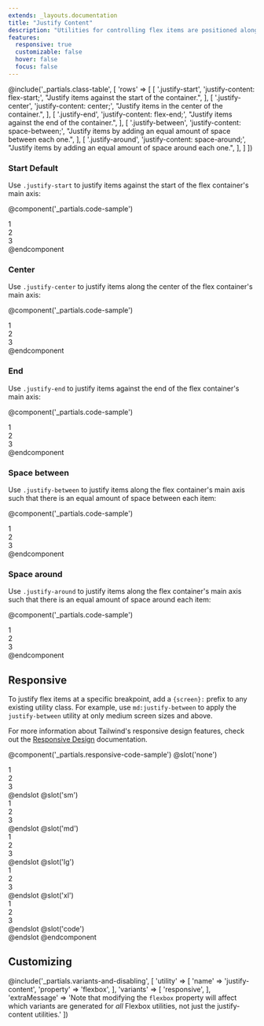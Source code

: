```yaml
---
extends: _layouts.documentation
title: "Justify Content"
description: "Utilities for controlling flex items are positioned along a container's main axis."
features:
  responsive: true
  customizable: false
  hover: false
  focus: false
---
```


@include('_partials.class-table', [
  'rows' => [
    [
      '.justify-start',
      'justify-content: flex-start;',
      "Justify items against the start of the container.",
    ],
    [
      '.justify-center',
      'justify-content: center;',
      "Justify items in the center of the container.",
    ],
    [
      '.justify-end',
      'justify-content: flex-end;',
      "Justify items against the end of the container.",
    ],
    [
      '.justify-between',
      'justify-content: space-between;',
      "Justify items by adding an equal amount of space between each one.",
    ],
    [
      '.justify-around',
      'justify-content: space-around;',
      "Justify items by adding an equal amount of space around each one.",
    ],
  ]
])

### Start <span class="ml-2 font-semibold text-grey-dark text-sm uppercase tracking-wide">Default</span>

Use `.justify-start` to justify items against the start of the flex container's main axis:

@component('_partials.code-sample')
<div class="flex justify-start bg-grey-lighter">
  <div class="text-grey-darker text-center bg-grey-light px-4 py-2 m-2">1</div>
  <div class="text-grey-darker text-center bg-grey-light px-4 py-2 m-2">2</div>
  <div class="text-grey-darker text-center bg-grey-light px-4 py-2 m-2">3</div>
</div>
@endcomponent

### Center

Use `.justify-center` to justify items along the center of the flex container's main axis:

@component('_partials.code-sample')
<div class="flex justify-center bg-grey-lighter">
  <div class="text-grey-darker text-center bg-grey-light px-4 py-2 m-2">1</div>
  <div class="text-grey-darker text-center bg-grey-light px-4 py-2 m-2">2</div>
  <div class="text-grey-darker text-center bg-grey-light px-4 py-2 m-2">3</div>
</div>
@endcomponent

### End

Use `.justify-end` to justify items against the end of the flex container's main axis:

@component('_partials.code-sample')
<div class="flex justify-end bg-grey-lighter">
  <div class="text-grey-darker text-center bg-grey-light px-4 py-2 m-2">1</div>
  <div class="text-grey-darker text-center bg-grey-light px-4 py-2 m-2">2</div>
  <div class="text-grey-darker text-center bg-grey-light px-4 py-2 m-2">3</div>
</div>
@endcomponent

### Space between

Use `.justify-between` to justify items along the flex container's main axis such that there is an equal amount of space between each item:

@component('_partials.code-sample')
<div class="flex justify-between bg-grey-lighter">
  <div class="text-grey-darker text-center bg-grey-light px-4 py-2 m-2">1</div>
  <div class="text-grey-darker text-center bg-grey-light px-4 py-2 m-2">2</div>
  <div class="text-grey-darker text-center bg-grey-light px-4 py-2 m-2">3</div>
</div>
@endcomponent

### Space around

Use `.justify-around` to justify items along the flex container's main axis such that there is an equal amount of space around each item:

@component('_partials.code-sample')
<div class="flex justify-around bg-grey-lighter">
  <div class="text-grey-darker text-center bg-grey-light px-4 py-2 m-2">1</div>
  <div class="text-grey-darker text-center bg-grey-light px-4 py-2 m-2">2</div>
  <div class="text-grey-darker text-center bg-grey-light px-4 py-2 m-2">3</div>
</div>
@endcomponent

## Responsive

To justify flex items at a specific breakpoint, add a `{screen}:` prefix to any existing utility class. For example, use `md:justify-between` to apply the `justify-between` utility at only medium screen sizes and above.

For more information about Tailwind's responsive design features, check out the [Responsive Design](/docs/responsive-design) documentation.

@component('_partials.responsive-code-sample')
@slot('none')
<div class="flex justify-start bg-grey-lighter">
  <div class="text-grey-darker text-center bg-grey-light px-4 py-2 m-2">1</div>
  <div class="text-grey-darker text-center bg-grey-light px-4 py-2 m-2">2</div>
  <div class="text-grey-darker text-center bg-grey-light px-4 py-2 m-2">3</div>
</div>
@endslot
@slot('sm')
<div class="flex justify-center bg-grey-lighter">
  <div class="text-grey-darker text-center bg-grey-light px-4 py-2 m-2">1</div>
  <div class="text-grey-darker text-center bg-grey-light px-4 py-2 m-2">2</div>
  <div class="text-grey-darker text-center bg-grey-light px-4 py-2 m-2">3</div>
</div>
@endslot
@slot('md')
<div class="flex justify-end bg-grey-lighter">
  <div class="text-grey-darker text-center bg-grey-light px-4 py-2 m-2">1</div>
  <div class="text-grey-darker text-center bg-grey-light px-4 py-2 m-2">2</div>
  <div class="text-grey-darker text-center bg-grey-light px-4 py-2 m-2">3</div>
</div>
@endslot
@slot('lg')
<div class="flex justify-between bg-grey-lighter">
  <div class="text-grey-darker text-center bg-grey-light px-4 py-2 m-2">1</div>
  <div class="text-grey-darker text-center bg-grey-light px-4 py-2 m-2">2</div>
  <div class="text-grey-darker text-center bg-grey-light px-4 py-2 m-2">3</div>
</div>
@endslot
@slot('xl')
<div class="flex justify-around bg-grey-lighter">
  <div class="text-grey-darker text-center bg-grey-light px-4 py-2 m-2">1</div>
  <div class="text-grey-darker text-center bg-grey-light px-4 py-2 m-2">2</div>
  <div class="text-grey-darker text-center bg-grey-light px-4 py-2 m-2">3</div>
</div>
@endslot
@slot('code')
<div class="none:justify-start sm:justify-center md:justify-end lg:justify-between xl:justify-around ...">
  <!-- ... -->
</div>
@endslot
@endcomponent

## Customizing

@include('_partials.variants-and-disabling', [
    'utility' => [
        'name' => 'justify-content',
        'property' => 'flexbox',
    ],
    'variants' => [
        'responsive',
    ],
    'extraMessage' => 'Note that modifying the <code>flexbox</code> property will affect which variants are generated for <em>all</em> Flexbox utilities, not just the justify-content utilities.'
])
